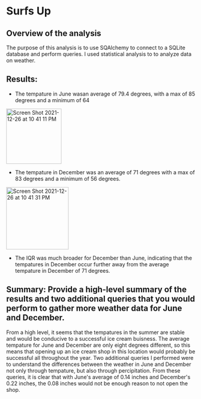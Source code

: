 # Surfs Up
## Overview of the analysis
The purpose of this analysis is to use SQAlchemy to connect to a SQLite database and perform queries. I used statistical analysis to to analyze data on weather.

## Results:
* The tempature in June wasan average of 79.4 degrees, with a max of 85 degrees and a minimum of 64
<img width="147" alt="Screen Shot 2021-12-26 at 10 41 11 PM" src="https://user-images.githubusercontent.com/92963227/147442627-f85bd12b-7b0d-43fc-9842-36bb481d66a6.png">

* The tempature in December was an average of 71 degrees with a max of 83 degrees and a minimum of 56 degrees.
<img width="166" alt="Screen Shot 2021-12-26 at 10 41 31 PM" src="https://user-images.githubusercontent.com/92963227/147442739-a09473c5-aa32-4a9f-be87-159f69eba81b.png">

* The IQR was much broader for December than June, indicating that the tempatures in December occur further away from the average tempature in December of 71 degrees.

## Summary: Provide a high-level summary of the results and two additional queries that you would perform to gather more weather data for June and December.
From a high level, it seems that the tempatures in the summer are stable and would be conducive to a successful ice cream buisness. The average tempature for June and December are only eight degrees different, so this means that opening up an ice cream shop in this location would probably be successful all throughout the year. Two additional queries I performed were to understand the differences between the weather in June and December not only through tempature, but also through percipitation. From these queries, it is clear that with June's average of 0.14 inches and December's 0.22 inches, the 0.08 inches would not be enough reason to not open the shop.
